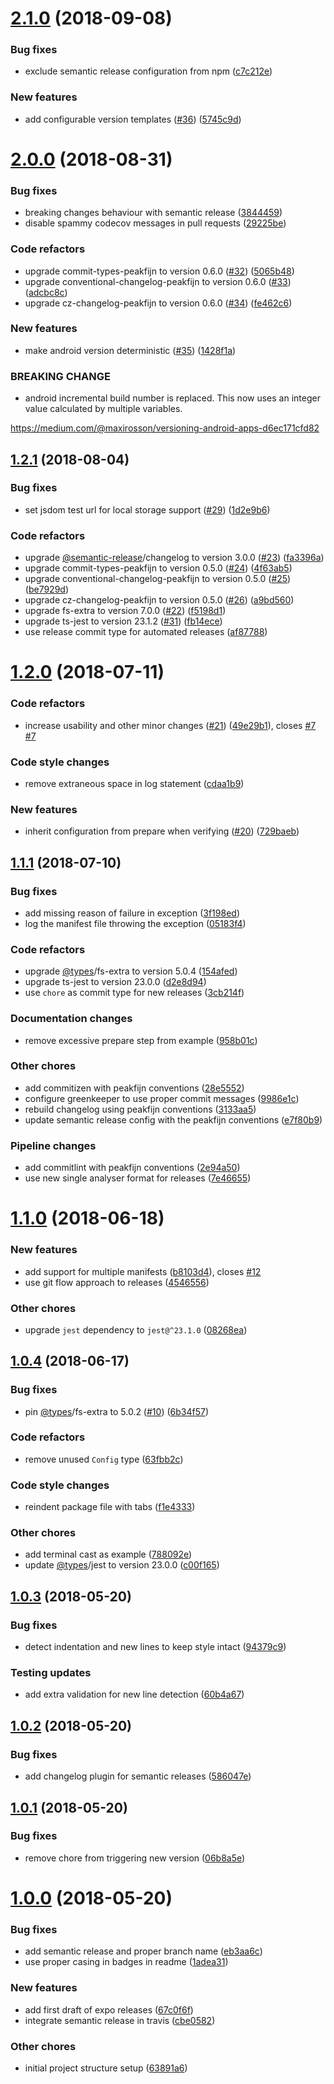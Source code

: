 # [2.1.0](https://github.com/bycedric/semantic-release-expo/compare/2.0.0...2.1.0) (2018-09-08)


### Bug fixes

* exclude semantic release configuration from npm ([c7c212e](https://github.com/bycedric/semantic-release-expo/commit/c7c212e))


### New features

* add configurable version templates ([#36](https://github.com/bycedric/semantic-release-expo/issues/36)) ([5745c9d](https://github.com/bycedric/semantic-release-expo/commit/5745c9d))

# [2.0.0](https://github.com/bycedric/semantic-release-expo/compare/1.2.1...2.0.0) (2018-08-31)


### Bug fixes

* breaking changes behaviour with semantic release ([3844459](https://github.com/bycedric/semantic-release-expo/commit/3844459))
* disable spammy codecov messages in pull requests ([29225be](https://github.com/bycedric/semantic-release-expo/commit/29225be))


### Code refactors

* upgrade commit-types-peakfijn to version 0.6.0 ([#32](https://github.com/bycedric/semantic-release-expo/issues/32)) ([5065b48](https://github.com/bycedric/semantic-release-expo/commit/5065b48))
* upgrade conventional-changelog-peakfijn to version 0.6.0 ([#33](https://github.com/bycedric/semantic-release-expo/issues/33)) ([adcbc8c](https://github.com/bycedric/semantic-release-expo/commit/adcbc8c))
* upgrade cz-changelog-peakfijn to version 0.6.0 ([#34](https://github.com/bycedric/semantic-release-expo/issues/34)) ([fe462c6](https://github.com/bycedric/semantic-release-expo/commit/fe462c6))


### New features

* make android version deterministic ([#35](https://github.com/bycedric/semantic-release-expo/issues/35)) ([1428f1a](https://github.com/bycedric/semantic-release-expo/commit/1428f1a))


### BREAKING CHANGE

* android incremental build number is replaced. This now uses an integer value calculated by multiple variables.

https://medium.com/@maxirosson/versioning-android-apps-d6ec171cfd82

## [1.2.1](https://github.com/bycedric/semantic-release-expo/compare/1.2.0...1.2.1) (2018-08-04)


### Bug fixes

* set jsdom test url for local storage support ([#29](https://github.com/bycedric/semantic-release-expo/issues/29)) ([1d2e9b6](https://github.com/bycedric/semantic-release-expo/commit/1d2e9b6))


### Code refactors

* upgrade [@semantic-release](https://github.com/semantic-release)/changelog to version 3.0.0 ([#23](https://github.com/bycedric/semantic-release-expo/issues/23)) ([fa3396a](https://github.com/bycedric/semantic-release-expo/commit/fa3396a))
* upgrade commit-types-peakfijn to version 0.5.0 ([#24](https://github.com/bycedric/semantic-release-expo/issues/24)) ([4f63ab5](https://github.com/bycedric/semantic-release-expo/commit/4f63ab5))
* upgrade conventional-changelog-peakfijn to version 0.5.0 ([#25](https://github.com/bycedric/semantic-release-expo/issues/25)) ([be7929d](https://github.com/bycedric/semantic-release-expo/commit/be7929d))
* upgrade cz-changelog-peakfijn to version 0.5.0 ([#26](https://github.com/bycedric/semantic-release-expo/issues/26)) ([a9bd560](https://github.com/bycedric/semantic-release-expo/commit/a9bd560))
* upgrade fs-extra to version 7.0.0 ([#22](https://github.com/bycedric/semantic-release-expo/issues/22)) ([f5198d1](https://github.com/bycedric/semantic-release-expo/commit/f5198d1))
* upgrade ts-jest to version 23.1.2 ([#31](https://github.com/bycedric/semantic-release-expo/issues/31)) ([fb14ece](https://github.com/bycedric/semantic-release-expo/commit/fb14ece))
* use release commit type for automated releases ([af87788](https://github.com/bycedric/semantic-release-expo/commit/af87788))

# [1.2.0](https://github.com/bycedric/semantic-release-expo/compare/1.1.1...1.2.0) (2018-07-11)


### Code refactors

* increase usability and other minor changes ([#21](https://github.com/bycedric/semantic-release-expo/issues/21)) ([49e29b1](https://github.com/bycedric/semantic-release-expo/commit/49e29b1)), closes [#7](https://github.com/bycedric/semantic-release-expo/issues/7) [#7](https://github.com/bycedric/semantic-release-expo/issues/7)


### Code style changes

* remove extraneous space in log statement ([cdaa1b9](https://github.com/bycedric/semantic-release-expo/commit/cdaa1b9))


### New features

* inherit configuration from prepare when verifying ([#20](https://github.com/bycedric/semantic-release-expo/issues/20)) ([729baeb](https://github.com/bycedric/semantic-release-expo/commit/729baeb))

## [1.1.1](https://github.com/bycedric/semantic-release-expo/compare/1.1.0...1.1.1) (2018-07-10)


### Bug fixes

* add missing reason of failure in exception ([3f198ed](https://github.com/bycedric/semantic-release-expo/commit/3f198ed))
* log the manifest file throwing the exception ([05183f4](https://github.com/bycedric/semantic-release-expo/commit/05183f4))


### Code refactors

* upgrade [@types](https://github.com/types)/fs-extra to version 5.0.4 ([154afed](https://github.com/bycedric/semantic-release-expo/commit/154afed))
* upgrade ts-jest to version 23.0.0 ([d2e8d94](https://github.com/bycedric/semantic-release-expo/commit/d2e8d94))
* use `chore` as commit type for new releases ([3cb214f](https://github.com/bycedric/semantic-release-expo/commit/3cb214f))


### Documentation changes

* remove excessive prepare step from example ([958b01c](https://github.com/bycedric/semantic-release-expo/commit/958b01c))


### Other chores

* add commitizen with peakfijn conventions ([28e5552](https://github.com/bycedric/semantic-release-expo/commit/28e5552))
* configure greenkeeper to use proper commit messages ([9986e1c](https://github.com/bycedric/semantic-release-expo/commit/9986e1c))
* rebuild changelog using peakfijn conventions ([3133aa5](https://github.com/bycedric/semantic-release-expo/commit/3133aa5))
* update semantic release config with the peakfijn conventions ([e7f80b9](https://github.com/bycedric/semantic-release-expo/commit/e7f80b9))


### Pipeline changes

* add commitlint with peakfijn conventions ([2e94a50](https://github.com/bycedric/semantic-release-expo/commit/2e94a50))
* use new single analyser format for releases ([7e46655](https://github.com/bycedric/semantic-release-expo/commit/7e46655))

# [1.1.0](https://github.com/bycedric/semantic-release-expo/compare/1.0.4...1.1.0) (2018-06-18)


### New features

* add support for multiple manifests ([b8103d4](https://github.com/bycedric/semantic-release-expo/commit/b8103d4)), closes [#12](https://github.com/bycedric/semantic-release-expo/issues/12)
* use git flow approach to releases ([4546556](https://github.com/bycedric/semantic-release-expo/commit/4546556))


### Other chores

* upgrade `jest` dependency to `jest@^23.1.0` ([08268ea](https://github.com/bycedric/semantic-release-expo/commit/08268ea))



## [1.0.4](https://github.com/bycedric/semantic-release-expo/compare/1.0.3...1.0.4) (2018-06-17)


### Bug fixes

* pin [@types](https://github.com/types)/fs-extra to 5.0.2 ([#10](https://github.com/bycedric/semantic-release-expo/issues/10)) ([6b34f57](https://github.com/bycedric/semantic-release-expo/commit/6b34f57))


### Code refactors

* remove unused `Config` type ([63fbb2c](https://github.com/bycedric/semantic-release-expo/commit/63fbb2c))


### Code style changes

* reindent package file with tabs ([f1e4333](https://github.com/bycedric/semantic-release-expo/commit/f1e4333))


### Other chores

* add terminal cast as example ([788092e](https://github.com/bycedric/semantic-release-expo/commit/788092e))
* update [@types](https://github.com/types)/jest to version 23.0.0 ([c00f165](https://github.com/bycedric/semantic-release-expo/commit/c00f165))



## [1.0.3](https://github.com/bycedric/semantic-release-expo/compare/1.0.2...1.0.3) (2018-05-20)


### Bug fixes

* detect indentation and new lines to keep style intact ([94379c9](https://github.com/bycedric/semantic-release-expo/commit/94379c9))


### Testing updates

* add extra validation for new line detection ([60b4a67](https://github.com/bycedric/semantic-release-expo/commit/60b4a67))



## [1.0.2](https://github.com/bycedric/semantic-release-expo/compare/1.0.1...1.0.2) (2018-05-20)


### Bug fixes

* add changelog plugin for semantic releases ([586047e](https://github.com/bycedric/semantic-release-expo/commit/586047e))



## [1.0.1](https://github.com/bycedric/semantic-release-expo/compare/1.0.0...1.0.1) (2018-05-20)


### Bug fixes

* remove chore from triggering new version ([06b8a5e](https://github.com/bycedric/semantic-release-expo/commit/06b8a5e))



# [1.0.0](https://github.com/bycedric/semantic-release-expo/compare/63891a6...1.0.0) (2018-05-20)


### Bug fixes

* add semantic release and proper branch name ([eb3aa6c](https://github.com/bycedric/semantic-release-expo/commit/eb3aa6c))
* use proper casing in badges in readme ([1adea31](https://github.com/bycedric/semantic-release-expo/commit/1adea31))


### New features

* add first draft of expo releases ([67c0f6f](https://github.com/bycedric/semantic-release-expo/commit/67c0f6f))
* integrate semantic release in travis ([cbe0582](https://github.com/bycedric/semantic-release-expo/commit/cbe0582))


### Other chores

* initial project structure setup ([63891a6](https://github.com/bycedric/semantic-release-expo/commit/63891a6))
